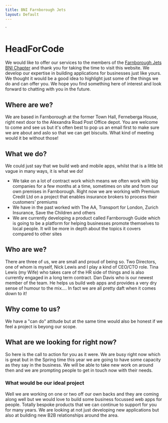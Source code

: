 ```yaml
---
title: BNI Farnborough Jets
layout: Default
---
```

`
# HeadForCode

We would like to offer our services to the members of the [Farnborough Jets BNI Chapter](http://www.bnihampshire.com/farnborough-jets/) and thank you for taking the time to visit this website. We develop our expertise in building applications for businesses just like yours. We thought it would be a good idea to highlight just some of the things we do and can offer you. We hope you find something here of interest and look forward to chatting with you in the future.

## Where are we?

We are based in Farnborough at the former Town Hall, Ferneberga House, right next door to the Alexandra Road Post Office depot. You are welcome to come and see us but it's often best to pop us an email first to make sure we are about and aslo so that we can get biscuits. What kind of meeting would it be without those!

## What we do?

We could just say that we build web and mobile apps, whilst that is a little bit vague in many ways, it is what we do! 

* We take on a lot of contract work which means we often work with big companies for a few months at a time, sometimes on site and from our own premises in Farnborough. Right now we are working with Premium Credit Ltd on a project that enables insurance brokers to process their customers' premiums
* We have in the past worked with The AA, Transport for London, Zurich Insurance, Save the Children and others
* We are currently developing a product called Farnborough Guide which is going to be a platform for helping businesses promote themselves to local people. It will be more in depth about the topics it covers compared to other sites

## Who are we?

There are three of us, we are small and proud of being so. Two Directors, one of whom is myself, Nick Lewis and I play a kind of CEO/CTO role. Tina Lewis (my Wife) who takes care of the HR side of things and is also currently engaged in a long term contract. Dan Davis who is our newest member of the team. He helps us build web apps and provides a very dry sense of humour to the mix.... In fact we are all pretty daft when it comes down to it!

## Why come to us?

We have a "can do" attitude but at the same time would also be honest if we feel a project is beyong our scope.

## What are we looking for right now?

So here is the call to action for you as it were. We are busy right now which is great but in the Spring time this year we are going to have some capacity as they say in the business. We will be able to take new work on around then and we are prompting people to get in touch now with their needs.

### What would be our ideal project

Well we are working on one or two off our own backs and they are coming along well but we would love to build some business focussed web apps for people. Totally bespoke products that we can continue to support for you for many years. We are looking at not just developing new applications but also at building new B2B relationships around the area.
